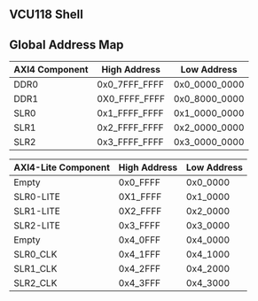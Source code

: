 ## VCU118 Shell

## Global Address Map

|AXI4 Component|High Address|Low Address|
|---|---|---|
|DDR0|0x0_7FFF_FFFF|0x0_0000_0000|
|DDR1|0X0_FFFF_FFFF|0x0_8000_0000|
|SLR0|0x1_FFFF_FFFF|0x1_0000_0000|
|SLR1|0x2_FFFF_FFFF|0x2_0000_0000|
|SLR2|0x3_FFFF_FFFF|0x3_0000_0000|

|AXI4-Lite Component|High Address|Low Address|
|---|---|---|
|Empty|0x0_FFFF|0x0_0000|
|SLR0-LITE|0X1_FFFF|0x1_0000|
|SLR1-LITE|0X2_FFFF|0x2_0000|
|SLR2-LITE|0x3_FFFF|0x3_0000|
|Empty|0x4_0FFF|0x4_0000|
|SLR0_CLK|0x4_1FFF|0x4_1000|
|SLR1_CLK|0x4_2FFF|0x4_2000|
|SLR2_CLK|0x4_3FFF|0x4_3000|
